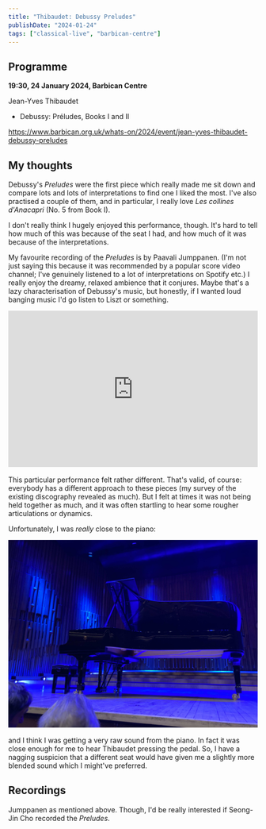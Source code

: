 ```yaml
---
title: "Thibaudet: Debussy Preludes"
publishDate: "2024-01-24"
tags: ["classical-live", "barbican-centre"]
---
```


## Programme

**19:30, 24 January 2024, Barbican Centre**

Jean-Yves Thibaudet

- Debussy: Préludes, Books I and II

https://www.barbican.org.uk/whats-on/2024/event/jean-yves-thibaudet-debussy-preludes

## My thoughts

Debussy's *Preludes* were the first piece which really made me sit down and compare lots and lots of interpretations to find one I liked the most.
I've also practised a couple of them, and in particular, I really love *Les collines d'Anacapri* (No. 5 from Book I).

I don't really think I hugely enjoyed this performance, though.
It's hard to tell how much of this was because of the seat I had, and how much of it was because of the interpretations.

My favourite recording of the *Preludes* is by Paavali Jumppanen.
(I'm not just saying this because it was recommended by a popular score video channel; I've genuinely listened to a lot of interpretations on Spotify etc.)
I really enjoy the dreamy, relaxed ambience that it conjures.
Maybe that's a lazy characterisation of Debussy's music, but honestly, if I wanted loud banging music I'd go listen to Liszt or something.

<iframe width="100%" height="315" src="https://www.youtube.com/embed/UIHpca_rWUc?si=jhURwV3KjsRtwtkb" title="YouTube video player" frameborder="0" allow="accelerometer; autoplay; clipboard-write; encrypted-media; gyroscope; picture-in-picture; web-share" allowfullscreen></iframe>

This particular performance felt rather different.
That's valid, of course: everybody has a different approach to these pieces (my survey of the existing discography revealed as much).
But I felt at times it was not being held together as much, and it was often startling to hear some rougher articulations or dynamics.

Unfortunately, I was *really* close to the piano:

![View from my seat at the Barbican](./debussy_seat.jpg)

and I think I was getting a very raw sound from the piano.
In fact it was close enough for me to hear Thibaudet pressing the pedal.
So, I have a nagging suspicion that a different seat would have given me a slightly more blended sound which I might've preferred.

## Recordings

Jumppanen as mentioned above.
Though, I'd be really interested if Seong-Jin Cho recorded the *Preludes*.
